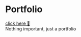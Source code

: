 # Portfolio<br>
<a href="https://atomcode01.github.io/comic_portfolio/">click here 🌿</a><br>
Nothing important, just a portfolio
